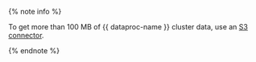 {% note info %}

To get more than 100 MB of {{ dataproc-name }} cluster data, use an [S3 connector](../../datasphere/operations/data/s3-connectors.md).

{% endnote %}